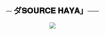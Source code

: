 <h2 align="center">
    ─ ダ𝐒𝐎𝐔𝐑𝐂𝐄 𝐇𝐀𝐘𝐀」──
</h2>

<p align="center">
  <img src="https://c.top4top.io/p_2680dmevf1.jpg">
</p>

